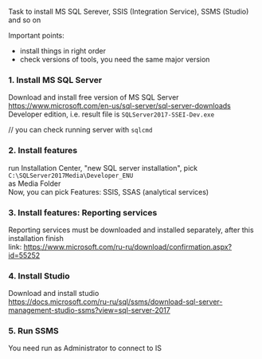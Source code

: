 Task to install MS SQL Serever, SSIS (Integration Service), SSMS (Studio) and so on

Important points:
- install things in right order
- check versions of tools, you need the same major version

### 1. Install MS SQL Server

Download and install free version of MS SQL Server  
https://www.microsoft.com/en-us/sql-server/sql-server-downloads  
Developer edition, i.e. result file is `SQLServer2017-SSEI-Dev.exe`

// you can check running server with `sqlcmd`


### 2. Install features

run Installation Center, "new SQL server installation", pick  
`C:\SQLServer2017Media\Developer_ENU`  
as Media Folder  
Now, you can pick Features: SSIS, SSAS (analytical services)  


### 3. Install features: Reporting services

Reporting services must be downloaded and installed separately, after this installation finish  
link: https://www.microsoft.com/ru-ru/download/confirmation.aspx?id=55252


### 4. Install Studio

Download and install studio  
https://docs.microsoft.com/ru-ru/sql/ssms/download-sql-server-management-studio-ssms?view=sql-server-2017


### 5. Run SSMS

You need run as Administrator to connect to IS
